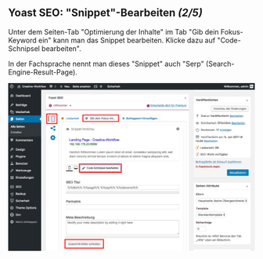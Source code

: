 ## Yoast SEO: "Snippet"-Bearbeiten *(2/5)*

Unter dem Seiten-Tab "Optimierung der Inhalte" im Tab "Gib dein Fokus-Keyword ein" kann man das Snippet bearbeiten. Klicke dazu auf "Code-Schnipsel bearbeiten".

In der Fachsprache nennt man dieses "Snippet" auch "Serp" (Search-Engine-Result-Page).

![image](./assets/yoast_seo_plugin_serp.jpg)
